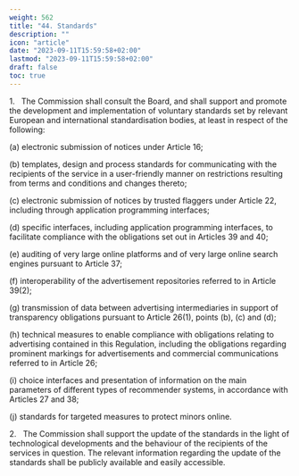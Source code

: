 ```yaml
---
weight: 562
title: "44. Standards"
description: ""
icon: "article"
date: "2023-09-11T15:59:58+02:00"
lastmod: "2023-09-11T15:59:58+02:00"
draft: false
toc: true
---
```


1.   The Commission shall consult the Board, and shall support and promote the development and implementation of voluntary standards set by relevant European and international standardisation bodies, at least in respect of the following:

(a) electronic submission of notices under Article 16;

(b) templates, design and process standards for communicating with the recipients of the service in a user-friendly manner on restrictions resulting from terms and conditions and changes thereto;

(c) electronic submission of notices by trusted flaggers under Article 22, including through application programming interfaces;

(d) specific interfaces, including application programming interfaces, to facilitate compliance with the obligations set out in Articles 39 and 40;

(e) auditing of very large online platforms and of very large online search engines pursuant to Article 37;

(f) interoperability of the advertisement repositories referred to in Article 39(2);

(g) transmission of data between advertising intermediaries in support of transparency obligations pursuant to Article 26(1), points (b), (c) and (d);

(h) technical measures to enable compliance with obligations relating to advertising contained in this Regulation, including the obligations regarding prominent markings for advertisements and commercial communications referred to in Article 26;

(i) choice interfaces and presentation of information on the main parameters of different types of recommender systems, in accordance with Articles 27 and 38;

(j) standards for targeted measures to protect minors online.

2.   The Commission shall support the update of the standards in the light of technological developments and the behaviour of the recipients of the services in question. The relevant information regarding the update of the standards shall be publicly available and easily accessible.